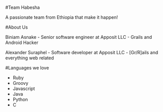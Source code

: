 
#Team Habesha

A passionate team from Ethiopia that make it happen!

#About Us

Biniam Asnake - Senior software engineer at Apposit LLC - Grails and Android Hacker

Alexander Suraphel - Software developer at Apposit LLC - [Gr/R]ails and everything web related

#Languages we love

- Ruby
- Groovy
- Javascript
- Java
- Python
- C
